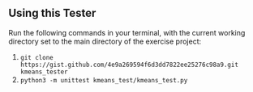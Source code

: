 ## Using this Tester
Run the following commands in your terminal, with the current working directory set to the main directory of the exercise project:
1. `git clone https://gist.github.com/4e9a269594f6d3dd7822ee25276c98a9.git kmeans_tester`
3. `python3 -m unittest kmeans_test/kmeans_test.py`
